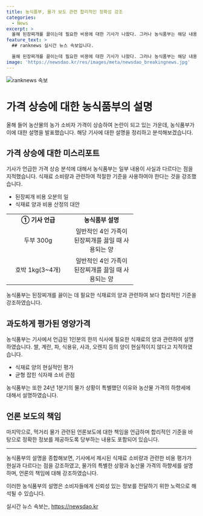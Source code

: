 ```yaml
---
title: 농식품부, 물가 보도 관련 합리적인 정확성 강조
categories:
  - News
excerpt: >
  올해 된장찌개를 끓이는데 필요한 비용에 대한 기사가 나왔다. 그러나 농식품부는 해당 내용이 사실과 다르다고 주장했다. 기사에서 소개된 양은 너무 많아서 현실적이지 않으며, 농산물 물가 상승도 과도하게 표현된 것으로 전해졌다. 따라서 정확하고 합리적인 기준에 따라 기사를 작성할 것을 당부하고 있다.
feature_text: >
  ## ranknews 실시간 뉴스 속보입니다.

  올해 된장찌개를 끓이는데 필요한 비용에 대한 기사가 나왔다. 그러나 농식품부는 해당 내용이 사실과 다르다고 주장했다. 기사에서 소개된 양은 너무 많아서 현실적이지 않으며, 농산물 물가 상승도 과도하게 표현된 것으로 전해졌다. 따라서 정확하고 합리적인 기준에 따라 기사를 작성할 것을 당부하고 있다.
image: 'https://newsdao.kr/res/images/meta/newsdao_breakingnews.jpg'
---
```


<p><img src="https://newsdao.kr/res/images/meta/newsdao_breakingnews.jpg" alt="ranknews 속보" /></p>

<h1>가격 상승에 대한 농식품부의 설명</h1>

<p data-ke-size="size16">올해 들어 농산물의 농가 소비자 가격이 상승하여 논란이 되고 있는 가운데, 농식품부가 이에 대한 설명을 발표했습니다. 해당 기사에 대한 설명을 정리하고 분석해보겠습니다.</p>

<h2>가격 상승에 대한 미스리포트</h2>

<p data-ke-size="size16">기사가 언급한 가격 상승 분석에 대해서 농식품부는 일부 내용이 사실과 다르다는 점을 지적했습니다. 식재료 소비량과 관련하여 적절한 기준을 사용하여야 한다는 것을 강조했습니다.</p>

<ul>
  <li>된장찌개 비용 오분의 일</li>
  <li>식재료 양과 비용 산정의 대안</li>
</ul>

<table>
  <colgroup>
  <col width="168" />
  <col width="168" />
  </colgroup>
  <tr>
  <td style="text-align: center; height: 17px;"><b>① 기사 언급</b></td>
  <td style="text-align: center; height: 17px;"><b>농식품부 설명</b></td>
  </tr>
  <tr>
  <td style="text-align: center; height: 17px;">두부 300g</td>
  <td style="text-align: center; height: 17px;">일반적인 4인 가족이 된장찌개를 끓일 때 사용되는 양</td>
  </tr>
  <tr>
  <td style="text-align: center; height: 17px;">호박 1kg(3~4개)</td>
  <td style="text-align: center; height: 17px;">일반적인 4인 가족이 된장찌개를 끓일 때 사용되는 양</td>
  </tr>
</table>

<p data-ke-size="size16">농식품부는 된장찌개를 끓이는 데 필요한 식재료의 양과 관련하여 보다 합리적인 기준을 강조하였습니다.</p>

<h2>과도하게 평가된 영양가격</h2>

<p data-ke-size="size16">농식품부는 기사에서 언급된 1인분의 한끼 식사에 필요한 식재료의 양과 관련하여 설명하였습니다. 쌀, 계란, 파, 식용유, 사과, 오렌지 등의 양이 현실적이지 않다고 지적하였습니다.</p>

<ul>
  <li>식재료 양의 현실적인 평가</li>
  <li>균형 잡힌 식자재 소비 관점</li>
</ul>

<p data-ke-size="size16">농식품부는 또한 24년 1분기의 물가 상황이 특별했던 이유와 농산물 가격의 하향세에 대해서 설명하였습니다.</p>

<h2>언론 보도의 책임</h2>

<p data-ke-size="size16">마지막으로, 먹거리 물가 관련된 언론보도에 대한 책임을 언급하며 합리적인 기준을 바탕으로 정확한 정보를 제공하도록 당부하는 내용도 포함되어 있습니다.</p>

<hr />

<p data-ke-size="size16">농식품부의 설명을 종합해보면, 기사에서 제시된 식재료 소비량과 관련한 비용 평가가 현실과 다르다는 점을 강조하였고, 물가의 특별한 상황과 농산물 가격의 하향세를 설명하며, 언론의 책임에 대해 강조하였습니다.</p>

<p data-ke-size="size16">이러한 농식품부의 설명은 소비자들에게 신뢰성 있는 정보를 전달하기 위한 노력으로 해석될 수 있습니다.</p>
실시간 뉴스 속보는, <a href="https://newsdao.kr" rel="dofollow">https://newsdao.kr</a>


